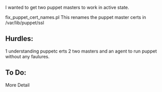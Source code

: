 I wanted to get two puppet masters to work in active state.

fix_puppet_cert_names.pl
This renames the puppet master certs in /var/lib/puppet/ssl

Hurdles:
--------
1 understanding puppetc erts
2 two masters and an agent to run puppet without any faulures.

To Do:
-----
More Detail
